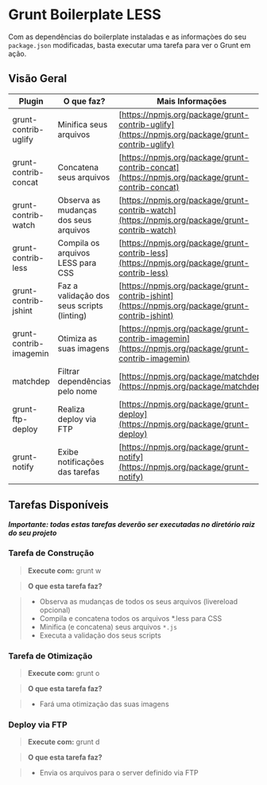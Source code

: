 # Grunt Boilerplate LESS

Com as dependências do boilerplate instaladas e as informaçòes do seu `package.json` modificadas, basta executar uma tarefa para ver o Grunt em ação.


## Visão Geral

| Plugin | O que faz? | Mais Informações |
|--------|------------|------------------|
| grunt-contrib-uglify | Minifica seus arquivos | [https://npmjs.org/package/grunt-contrib-uglify](https://npmjs.org/package/grunt-contrib-uglify) |
| grunt-contrib-concat | Concatena seus arquivos | [https://npmjs.org/package/grunt-contrib-concat](https://npmjs.org/package/grunt-contrib-concat) |
| grunt-contrib-watch | Observa as mudanças dos seus arquivos | [https://npmjs.org/package/grunt-contrib-watch](https://npmjs.org/package/grunt-contrib-watch) |
| grunt-contrib-less | Compila os arquivos LESS para CSS | [https://npmjs.org/package/grunt-contrib-less](https://npmjs.org/package/grunt-contrib-less) |
| grunt-contrib-jshint | Faz a validação dos seus scripts (linting) | [https://npmjs.org/package/grunt-contrib-jshint](https://npmjs.org/package/grunt-contrib-jshint) |
| grunt-contrib-imagemin | Otimiza as suas imagens | [https://npmjs.org/package/grunt-contrib-imagemin](https://npmjs.org/package/grunt-contrib-imagemin) |
| matchdep | Filtrar dependências pelo nome | [https://npmjs.org/package/matchdep](https://npmjs.org/package/matchdep) |
| grunt-ftp-deploy | Realiza deploy via FTP | [https://npmjs.org/package/grunt-deploy](https://npmjs.org/package/grunt-deploy) |
| grunt-notify | Exibe notificações das tarefas | [https://npmjs.org/package/grunt-notify](https://npmjs.org/package/grunt-notify) |


## Tarefas Disponíveis

***Importante: todas estas tarefas deverão ser executadas no diretório raiz do seu projeto***

### Tarefa de Construção

>**Execute com:** grunt w

>**O que esta tarefa faz?**

>- Observa as mudanças de todos os seus arquivos (livereload opcional)
>- Compila e concatena todos os arquivos *.less para CSS
>- Minifica (e concatena) seus arquivos `*.js`
>- Executa a validação dos seus scripts

### Tarefa de Otimização

>**Execute com:** grunt o

>**O que esta tarefa faz?**

>- Fará uma otimização das suas imagens


### Deploy via FTP

>**Execute com:** grunt d

>**O que esta tarefa faz?**

>- Envia os arquivos para o server definido via FTP